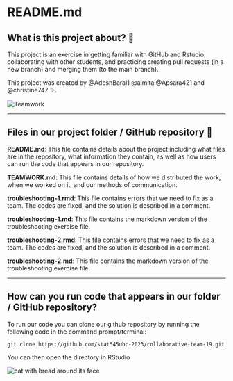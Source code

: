 # README.md

## What is this project about? :thinking:
This project is an exercise in getting familiar with GitHub and Rstudio, collaborating with other students, and practicing creating pull requests (in a new branch) and merging them (to the main branch).  

This project was created by @AdeshBaral1 @almita @Apsara421 and @christine747 :sparkles:. 

![Teamwork](https://previews.123rf.com/images/piksel/piksel1306/piksel130600044/20174782-business-team-with-thumbs-up.jpg)

---

## Files in our project folder / GitHub repository :open_file_folder:
**README.md**: This file contains details about the project including what files are in the repository, what information they contain, as well as how users can run the code that appears in our repository.

**TEAMWORK.md**: This file contains details of how we distributed the work, when we worked on it, and our methods of communication.

**troubleshooting-1.rmd**: This file contains errors that we need to fix as a team. The codes are fixed, and the solution is described in a comment.

**troubleshooting-1.md**: This file contains the markdown version of the troubleshooting exercise file.

**troubleshooting-2.rmd**: This file contains errors that we need to fix as a team. The codes are fixed, and the solution is described in a comment.

**troubleshooting-2.md**: This file contains the markdown version of the troubleshooting exercise file.

---

## How can you run code that appears in our folder / GitHub repository?
To run our code you can clone our github repository by running the following code in the command prompt/terminal:

```git
git clone https://github.com/stat545ubc-2023/collaborative-team-19.git
```
You can then open the directory in RStudio 

![cat with bread around its face](https://i0.wp.com/theverybesttop10.com/wp-content/uploads/2014/03/The-World%E2%80%99s-Top-10-Best-Images-of-Cats-In-Food-10.jpg?resize=600%2C455&ssl=1)



